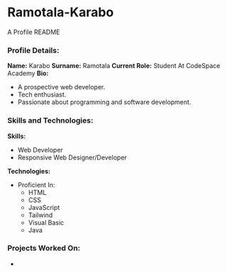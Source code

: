 # Ramotala-Karabo
A Profile README 

### Profile Details:
 **Name:** Karabo
 **Surname:** Ramotala
 **Current Role:** Student At CodeSpace Academy
 **Bio:** 
 - A prospective web developer.
 - Tech enthusiast.
 - Passionate about programming and software development.

### Skills and Technologies:
  **Skills:**
  - Web Developer
  - Responsive Web Designer/Developer

  **Technologies:**
  - Proficient In:
      - HTML
      - CSS
      - JavaScript
      - Tailwind
      - Visual Basic
      - Java

### Projects Worked On:
  - 

